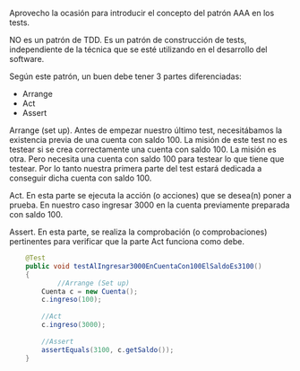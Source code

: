 Aprovecho la ocasión para introducir el concepto del patrón AAA en los tests.

NO es un patrón de TDD. Es un patrón de construcción de tests, independiente de la 
técnica que se esté utilizando en el desarrollo del software.


Según este patrón, un buen debe tener 3 partes diferenciadas:

- Arrange
- Act
- Assert

Arrange (set up). Antes de empezar nuestro último test, necesitábamos la existencia 
previa de una cuenta con saldo 100. La misión de este test no es testear si se crea 
correctamente una cuenta con saldo 100. La misión es otra. Pero necesita una cuenta 
con saldo 100 para testear lo que tiene que testear. Por lo tanto nuestra primera parte 
del test estará dedicada a conseguir dicha cuenta con saldo 100.

Act. En esta parte se ejecuta la acción (o acciones) que se desea(n) poner a prueba. En nuestro caso
ingresar 3000 en la cuenta previamente preparada con saldo 100.

Assert. En esta parte, se realiza la comprobación (o comprobaciones) pertinentes para verificar
que la parte Act funciona como debe. 



```java
	@Test
    public void testAlIngresar3000EnCuentaCon100ElSaldoEs3100()
    {
    		//Arrange (Set up)
        Cuenta c = new Cuenta();
        c.ingreso(100);
        
        //Act
        c.ingreso(3000);
        
        //Assert
        assertEquals(3100, c.getSaldo());
    }
```

